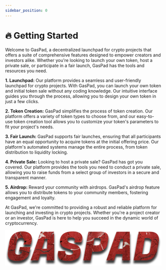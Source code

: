 ```yaml
---
sidebar_position: 0
---
```


# 🔥 Getting Started

Welcome to GasPad, a decentralized launchpad for crypto projects that offers a suite of comprehensive features designed to empower creators and investors alike. Whether you're looking to launch your own token, host a private sale, or participate in a fair launch, GasPad has the tools and resources you need.

**1. Launchpad:** Our platform provides a seamless and user-friendly launchpad for crypto projects. With GasPad, you can launch your own token and initial token sale without any coding knowledge. Our intuitive interface guides you through the process, allowing you to design your own token in just a few clicks.

**2. Token Creation:** GasPad simplifies the process of token creation. Our platform offers a variety of token types to choose from, and our easy-to-use token creation tool allows you to customize your token's parameters to fit your project's needs.

**3. Fair Launch:** GasPad supports fair launches, ensuring that all participants have an equal opportunity to acquire tokens at the initial offering price. Our platform's automated systems manage the entire process, from token distribution to liquidity locking.

**4. Private Sale:** Looking to host a private sale? GasPad has got you covered. Our platform provides the tools you need to conduct a private sale, allowing you to raise funds from a select group of investors in a secure and transparent manner.

**5. Airdrop:** Reward your community with airdrops. GasPad's airdrop feature allows you to distribute tokens to your community members, fostering engagement and loyalty.

At GasPad, we're committed to providing a robust and reliable platform for launching and investing in crypto projects. Whether you're a project creator or an investor, GasPad is here to help you succeed in the dynamic world of cryptocurrency.

![My Image](images/logo.png)
